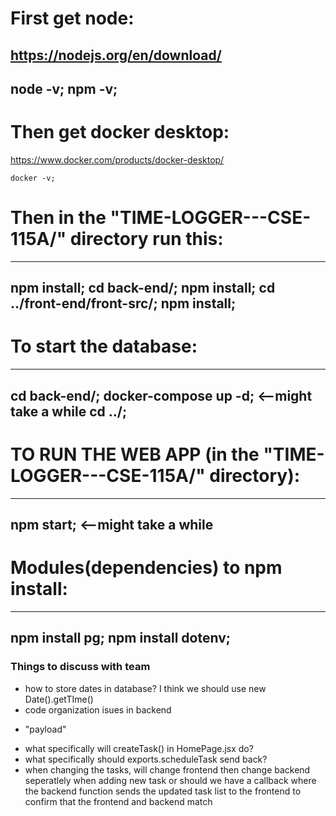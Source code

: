 # First get node:
https://nodejs.org/en/download/
---
node -v;
npm -v;
---

# Then get docker desktop:
https://www.docker.com/products/docker-desktop/
```
docker -v;
```

# Then in the "TIME-LOGGER---CSE-115A/" directory run this:
---
npm install;
cd back-end/;
npm install;
cd ../front-end/front-src/;
npm install;
---

# To start the database:
---
cd back-end/;
docker-compose up -d; <--might take a while
cd ../;
---

# TO RUN THE WEB APP (in the "TIME-LOGGER---CSE-115A/" directory):
---
npm start; <--might take a while
---

# Modules(dependencies) to npm install:
---
npm install pg;
npm install dotenv;
---

### Things to discuss with team
* how to store dates in database? I think we should use new Date().getTIme()
* code organization isues in backend
- "payload"
* what specifically will createTask() in HomePage.jsx do?
* what specifically should exports.scheduleTask send back?
* when changing the tasks, will change frontend then change backend seperatlely when adding new task or should we have a callback where the backend function sends the updated task list to the frontend to confirm that the frontend and backend match